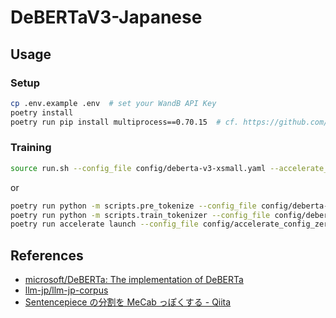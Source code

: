 # DeBERTaV3-Japanese

## Usage
### Setup
```sh
cp .env.example .env  # set your WandB API Key
poetry install
poetry run pip install multiprocess==0.70.15  # cf. https://github.com/huggingface/datasets/issues/5613
```
### Training
```sh
source run.sh --config_file config/deberta-v3-xsmall.yaml --accelerate_config_file config/accelerate_config_zero3.yaml
```
or
```sh
poetry run python -m scripts.pre_tokenize --config_file config/deberta-v3-xsmall.yaml
poetry run python -m scripts.train_tokenizer --config_file config/deberta-v3-xsmall.yaml
poetry run accelerate launch --config_file config/accelerate_config_zero3.yaml -m scripts.train_model --config_file config/deberta-v3-xsmall.yaml
```

## References
- [microsoft/DeBERTa: The implementation of DeBERTa](https://github.com/microsoft/DeBERTa)
- [llm-jp/llm-jp-corpus](https://github.com/llm-jp/llm-jp-corpus)
- [Sentencepiece の分割を MeCab っぽくする - Qiita](https://qiita.com/taku910/items/fbaeab4684665952d5a9)
